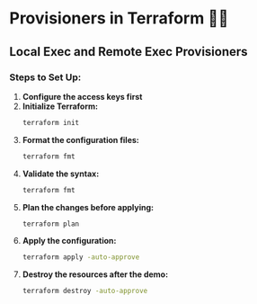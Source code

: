 # Provisioners in Terraform 🚀🚀

## Local Exec and Remote Exec Provisioners

### Steps to Set Up:

1. **Configure the access keys first**  
2. **Initialize Terraform:**  
   ```sh
   terraform init
3. **Format the configuration files:**
   ```sh
   terraform fmt
4. **Validate the syntax:**
   ```sh
   terraform fmt
5. **Plan the changes before applying:**
    ```sh
   terraform plan
7. **Apply the configuration:**
    ```sh
   terraform apply -auto-approve
9. **Destroy the resources after the demo:**
     ```sh
   terraform destroy -auto-approve
   
